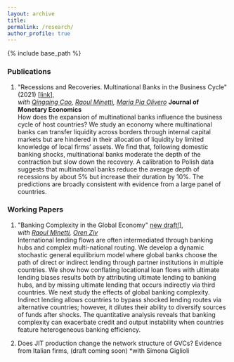 ```yaml
---
layout: archive
title: 
permalink: /research/
author_profile: true
---
```


{% include base_path %}

### Publications

  1. "Recessions and Recoveries. Multinational Banks in the Business Cycle" (2021) [<a href="https://www.sciencedirect.com/science/article/abs/pii/S0304393220300015" target="_blank">link</a>],  
*with <a href="https://qingqingcao.weebly.com/" target="_blank">Qingqing Cao</a>, <a href="https://raoulminetti.weebly.com/" target="_blank">Raoul Minetti</a>, <a href="https://www.lebow.drexel.edu/people/mariaolivero" target="_blank">Maria Pia Olivero</a>* **Journal of Monetary Economics**  
How does the expansion of multinational banks influence the business cycle of host countries? We study an economy where multinational banks can transfer liquidity across borders through internal capital markets but are hindered in their allocation of liquidity by limited knowledge of local firms’ assets. We find that, following domestic banking shocks, multinational banks moderate the depth of the contraction but slow down the recovery. A calibration to Polish data suggests that multinational banks reduce the average depth of recessions by about 5% but increase their duration by 10%. The predictions are broadly consistent with evidence from a large panel of countries.

### Working Papers
  1. "Banking Complexity in the Global Economy" <a href="https://github.com/giacomo-romanini/giacomo-romanini.github.io/blob/cff84e8f962b836096e3d1d0e209b7fd20937769/files/Romanini_BankingPaths.pdf" target="_blank">new draft!</a>],  
*with <a href="https://raoulminetti.weebly.com/" target="_blank">Raoul Minetti</a>, <a href="https://orenziv.org/" target="_blank">Oren Ziv</a>*  
International lending flows are often intermediated through banking hubs and
complex multi-national routing. We develop a dynamic stochastic general equilibrium
model where global banks choose the path of direct or indirect lending
through partner institutions in multiple countries. We show how conflating locational
loan flows with ultimate lending biases results both by attributing ultimate
lending to banking hubs, and by missing ultimate lending that occurs indirectly
via third countries. We next study the effects of global banking complexity.
Indirect lending allows countries to bypass shocked lending routes via alternative
countries; however, it dilutes their ability to diversify sources of funds after
shocks. The quantitative analysis reveals that banking complexity can exacerbate
credit and output instability when countries feature heterogeneous banking
efficiency.

  2. Does JIT production change the network structure of GVCs? Evidence from Italian firms, (draft coming soon)
*with Simona Giglioli 


